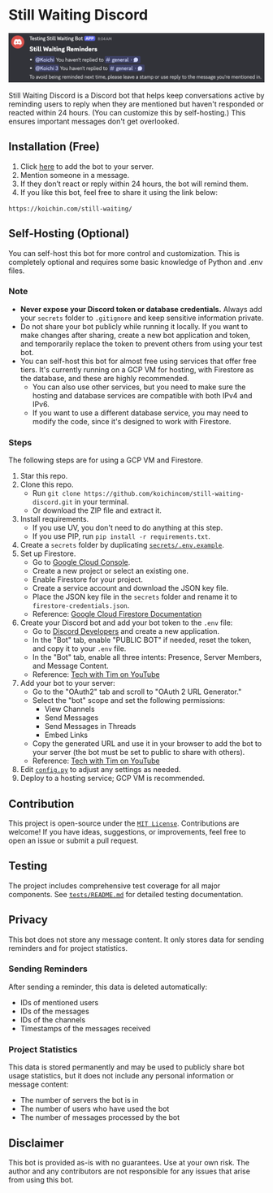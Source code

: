 # Still Waiting Discord

![Image of the reminder](images/reminder.png)

Still Waiting Discord is a Discord bot that helps keep conversations active by reminding users to reply when they are mentioned but haven't responded or reacted within 24 hours. (You can customize this by self-hosting.) This ensures important messages don't get overlooked.

## Installation (Free)

1. Click [here](https://discord.com/oauth2/authorize?client_id=1379235275745656994&permissions=274877926400&integration_type=0&scope=bot) to add the bot to your server.
2. Mention someone in a message.
3. If they don’t react or reply within 24 hours, the bot will remind them.
4. If you like this bot, feel free to share it using the link below:

`https://koichin.com/still-waiting/`

## Self-Hosting (Optional)

You can self-host this bot for more control and customization. This is completely optional and requires some basic knowledge of Python and .env files.

### Note

- **Never expose your Discord token or database credentials.** Always add your `secrets` folder to `.gitignore` and keep sensitive information private.
- Do not share your bot publicly while running it locally. If you want to make changes after sharing, create a new bot application and token, and temporarily replace the token to prevent others from using your test bot.
- You can self-host this bot for almost free using services that offer free tiers. It's currently running on a GCP VM for hosting, with Firestore as the database, and these are highly recommended.
  - You can also use other services, but you need to make sure the hosting and database services are compatible with both IPv4 and IPv6.
  - If you want to use a different database service, you may need to modify the code, since it's designed to work with Firestore.

### Steps

The following steps are for using a GCP VM and Firestore.

1. Star this repo.
2. Clone this repo.
    - Run `git clone https://github.com/koichincom/still-waiting-discord.git` in your terminal.
    - Or download the ZIP file and extract it.
3. Install requirements.
    - If you use UV, you don't need to do anything at this step.
    - If you use PIP, run `pip install -r requirements.txt`.
4. Create a `secrets` folder by duplicating [`secrets/.env.example`](secrets/.env.example).
5. Set up Firestore.
    - Go to [Google Cloud Console](https://console.cloud.google.com/).
    - Create a new project or select an existing one.
    - Enable Firestore for your project.
    - Create a service account and download the JSON key file.
    - Place the JSON key file in the `secrets` folder and rename it to `firestore-credentials.json`.
    - Reference: [Google Cloud Firestore Documentation](https://cloud.google.com/firestore/docs/quickstart-servers)
6. Create your Discord bot and add your bot token to the `.env` file:
    - Go to [Discord Developers](https://discord.com/developers/applications) and create a new application.
    - In the "Bot" tab, enable "PUBLIC BOT" if needed, reset the token, and copy it to your `.env` file.
    - In the "Bot" tab, enable all three intents: Presence, Server Members, and Message Content.
    - Reference: [Tech with Tim on YouTube](https://youtu.be/YD_N6Ffoojw?si=DHn1C2QrfDAwDw82&t=339)
7. Add your bot to your server:
    - Go to the "OAuth2" tab and scroll to "OAuth 2 URL Generator."
    - Select the "bot" scope and set the following permissions:
        - View Channels
        - Send Messages
        - Send Messages in Threads
        - Embed Links
    - Copy the generated URL and use it in your browser to add the bot to your server (the bot must be set to public to share with others).
    - Reference: [Tech with Tim on YouTube](https://youtu.be/YD_N6Ffoojw?si=0P-AwcLC3zhn_M3r&t=606)
8. Edit [`config.py`](src/config.py) to adjust any settings as needed.
9. Deploy to a hosting service; GCP VM is recommended.

## Contribution

This project is open-source under the [`MIT License`](LICENSE). Contributions are welcome! If you have ideas, suggestions, or improvements, feel free to open an issue or submit a pull request.

## Testing

The project includes comprehensive test coverage for all major components. See [`tests/README.md`](tests/README.md) for detailed testing documentation.

## Privacy

This bot does not store any message content. It only stores data for sending reminders and for project statistics.

### Sending Reminders

After sending a reminder, this data is deleted automatically:

- IDs of mentioned users
- IDs of the messages
- IDs of the channels
- Timestamps of the messages received

### Project Statistics

This data is stored permanently and may be used to publicly share bot usage statistics, but it does not include any personal information or message content:

- The number of servers the bot is in
- The number of users who have used the bot
- The number of messages processed by the bot

## Disclaimer

This bot is provided as-is with no guarantees. Use at your own risk. The author and any contributors are not responsible for any issues that arise from using this bot.
